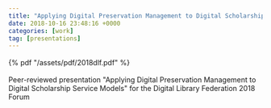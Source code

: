 ```yaml
---
title: "Applying Digital Preservation Management to Digital Scholarship Service Models"
date: 2018-10-16 23:48:16 +0000
categories: [work]
tag: [presentations]
---
```

<div style="margin-top: 1.2em;"></div>
{% pdf "/assets/pdf/2018dlf.pdf" %}
<div style="margin-bottom: 1.2em;"></div>
Peer-reviewed presentation "Applying Digital Preservation Management to Digital Scholarship Service Models" for the Digital Library Federation 2018 Forum</p>
